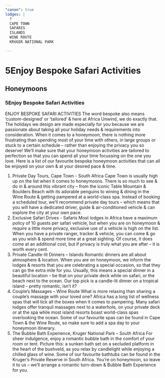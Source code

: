 ```yaml
---
"canon": true
lodges: |
  ?
  CAPE TOWN
  SAFARIS
  ISLANDS
  WINE ROUTE
  KRUGER NATIONAL PARK

---
```


# 5Enjoy Bespoke Safari Activities
## Honeymoons
### 5Enjoy Bespoke Safari Activities

ENJOY BESPOKE SAFARI ACTIVITIES
The word bespoke also means ‘custom-designed’ or ‘tailored’ &amp; here at Africa Unwind, we do exactly that.  The holidays we design are made especially for you because we are passionate about taking all your holiday needs &amp; requirements into consideration.
When it comes to a honeymoon, there is nothing more frustrating than spending most of your time with others, in large groups or stuck to a certain schedule – rather than enjoying the privacy you so deserve!
We’ll make sure that your honeymoon activities are tailored to perfection so that you can spend all your time focussing on the one you love.
Here is a list of our favourite bespoke honeymoon activities that can all be enjoyed on your own &amp; at your desired pace &amp; time.
1. Private Day Tours, Cape Town - South Africa
Cape Town is usually high up on the list when it comes to honeymoons.  There is so much to see &amp; do in &amp; around this vibrant city – from the iconic Table Mountain &amp; Boulders Beach with its adorable penguins to wining &amp; dining in the Wine Route &amp; getting pampered at a world-class spa.  Instead of booking a scheduled tour, we’ll recommend private day tours – which means that you will have a dedicated driver, guide &amp; air-conditioned vehicle &amp; can explore the city at your own pace.
2. Exclusive Safari Drives - Safaris
Most lodges in Africa have a maximum policy of 10 guests per safari vehicle, but when you are on honeymoon &amp; require a little more privacy, exclusive use of a vehicle is high on the list.  When you have a private ranger, tracker &amp; vehicle, you can come &amp; go as you wish &amp; spend more time at a great sighting.  Of course, it does come at an additional cost, but if privacy is truly what you are after – it is worth every cent.
3. Private Candle-lit Dinners – Islands
Romantic dinners are all about atmosphere &amp; location.  When you are on honeymoon, we inform the lodges &amp; resorts that you are celebrating a special occasion, so that they can go the extra mile for you.  Usually, this means a special dinner in a beautiful location – be that on your private deck while on safari, or the beach next to the ocean.  Our top pick is a candle-lit dinner on a tropical island – pretty romantic, isn’t it?
4. Couple’s Massages – Wine Route
What is more relaxing than sharing a couple’s massage with your loved one? Africa has a long list of wellness spas that will tick all the boxes when it comes to pampering.  Many safari lodges offer tranquil massages next to a waterhole, on your private deck or at the spa while most island resorts boast world-class spas overlooking the ocean.  Some of our favourite spas can be found in Cape Town &amp; the Wine Route, so make sure to add a spa day to your honeymoon itinerary.
5. The Bubble Bath Experience, Kruger National Park – South Africa
For sheer indulgence, enjoy a romantic bubble bath in the comfort of your room or tent.  Picture this:  a sunken bath set on a secluded platform in the heart of the bushveld, as you relax by candlelight while enjoying a chilled glass of wine.  Some of our favourite bathtubs can be found in the Kruger’s Private Reserve in South Africa.  You’re on honeymoon, so leave it to us – we’ll arrange a romantic turn-down &amp; Bubble Bath Experience for you.